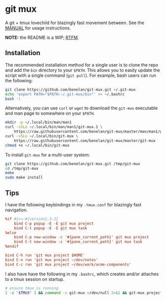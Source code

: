 # git mux

A git + tmux lovechild for blazingly fast movement between. See the
[MANUAL](./docs/MANUAL.md) for usage instructions.

**NOTE:** the README is a WIP; [RTFM](./docs/MANUAL.md).

## Installation

The recommended installation method for a single user is to clone the
repo and add the `bin` directory to your `$PATH`. This allows you to easily update
the script with a single command (`git pull`). For example, bash users can run the
following:

```sh
git clone https://github.com/benelan/git-mux.git ~/.git-mux
echo 'export PATH="$PATH:~/.git-mux/bin"' >> ~/.bashrc
bash -l
```

Alternatively, you can use `curl` or `wget` to download the `git-mux`
executable and man page to somewhere on your `$PATH`.

```sh
mkdir -p ~/.local/bin/man/man1
curl -sSLo ~/.local/bin/man/man1/git-mux.1 \
    https://raw.githubusercontent.com/benelan/git-mux/master/man/man1/git-mux.1
curl -sSLo ~/.local/bin/git-mux \
    https://raw.githubusercontent.com/benelan/git-mux/master/git-mux
chmod +x ~/.local/bin/git-mux
```

To install `git-mux` for a multi-user system:

```sh
git clone https://github.com/benelan/git-mux.git /tmp/git-mux
cd /tmp/git-mux
make
sudo make install
```

## Tips

I have the following keybindings in my `.tmux.conf` for blazingly fast navigation.

```conf
%if #{>=:#{version},3.2}
    bind C-p popup -E -E git mux project
    bind C-t popup -E -E git mux task
%else
    bind C-p new-window -c '#{pane_current_path}' git mux project
    bind C-t new-window -c '#{pane_current_path}' git mux task
%endif

bind C-h run 'git mux project $HOME'
bind C-n run 'git mux project ~/dev/notes'
bind C-c run 'git mux project ~/dev/work/acme-components'
```

I also have have the following in my `.bashrc`, which creates and/or attaches to
a tmux session on startup.

```sh
# ensure tmux is running
[ -z "$TMUX" ] && command -v git-mux >/dev/null 2>&1 && git-mux project "$PWD"
```
